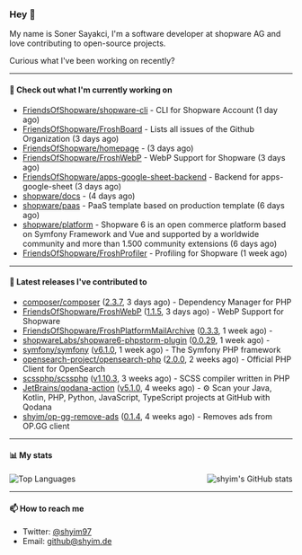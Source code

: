### Hey 👋

My name is Soner Sayakci, I'm a software developer at shopware AG and love contributing to open-source projects.

Curious what I've been working on recently?

---

#### 👷 Check out what I'm currently working on

- [FriendsOfShopware/shopware-cli](https://github.com/FriendsOfShopware/shopware-cli) - CLI for Shopware Account (1 day ago)
- [FriendsOfShopware/FroshBoard](https://github.com/FriendsOfShopware/FroshBoard) - Lists all issues of the Github Organization (3 days ago)
- [FriendsOfShopware/homepage](https://github.com/FriendsOfShopware/homepage) -  (3 days ago)
- [FriendsOfShopware/FroshWebP](https://github.com/FriendsOfShopware/FroshWebP) - WebP Support for Shopware (3 days ago)
- [FriendsOfShopware/apps-google-sheet-backend](https://github.com/FriendsOfShopware/apps-google-sheet-backend) - Backend for apps-google-sheet (3 days ago)
- [shopware/docs](https://github.com/shopware/docs) -  (4 days ago)
- [shopware/paas](https://github.com/shopware/paas) - PaaS template based on production template (6 days ago)
- [shopware/platform](https://github.com/shopware/platform) - Shopware 6 is an open commerce platform based on Symfony Framework and Vue and supported by a worldwide community and more than 1.500 community extensions (6 days ago)
- [FriendsOfShopware/FroshProfiler](https://github.com/FriendsOfShopware/FroshProfiler) - Profiling for Shopware (1 week ago)

---

#### 🔭 Latest releases I've contributed to

- [composer/composer](https://github.com/composer/composer) ([2.3.7](https://github.com/composer/composer/releases/tag/2.3.7), 3 days ago) - Dependency Manager for PHP
- [FriendsOfShopware/FroshWebP](https://github.com/FriendsOfShopware/FroshWebP) ([1.1.5](https://github.com/FriendsOfShopware/FroshWebP/releases/tag/1.1.5), 3 days ago) - WebP Support for Shopware
- [FriendsOfShopware/FroshPlatformMailArchive](https://github.com/FriendsOfShopware/FroshPlatformMailArchive) ([0.3.3](https://github.com/FriendsOfShopware/FroshPlatformMailArchive/releases/tag/0.3.3), 1 week ago) - 
- [shopwareLabs/shopware6-phpstorm-plugin](https://github.com/shopwareLabs/shopware6-phpstorm-plugin) ([0.0.29](https://github.com/shopwareLabs/shopware6-phpstorm-plugin/releases/tag/0.0.29), 1 week ago) - 
- [symfony/symfony](https://github.com/symfony/symfony) ([v6.1.0](https://github.com/symfony/symfony/releases/tag/v6.1.0), 1 week ago) - The Symfony PHP framework
- [opensearch-project/opensearch-php](https://github.com/opensearch-project/opensearch-php) ([2.0.0](https://github.com/opensearch-project/opensearch-php/releases/tag/2.0.0), 2 weeks ago) - Official PHP Client for OpenSearch
- [scssphp/scssphp](https://github.com/scssphp/scssphp) ([v1.10.3](https://github.com/scssphp/scssphp/releases/tag/v1.10.3), 3 weeks ago) - SCSS compiler written in PHP
- [JetBrains/qodana-action](https://github.com/JetBrains/qodana-action) ([v5.1.0](https://github.com/JetBrains/qodana-action/releases/tag/v5.1.0), 4 weeks ago) - ⚙️ Scan your Java, Kotlin, PHP, Python, JavaScript, TypeScript projects at GitHub with Qodana
- [shyim/op-gg-remove-ads](https://github.com/shyim/op-gg-remove-ads) ([0.1.4](https://github.com/shyim/op-gg-remove-ads/releases/tag/0.1.4), 4 weeks ago) - Removes ads from OP.GG client

---

#### 📊 My stats

<img align="right" alt="shyim's GitHub stats" src="https://github-readme-stats.vercel.app/api?username=shyim&count_private=1&show_icons=true&" />

![Top Languages](https://github-readme-stats.vercel.app/api/top-langs/?username=shyim)

---

#### 📫 How to reach me

- Twitter: [@shyim97](https://twitter.com/shyim97)
- Email: [github@shyim.de](mailto://github@shyim.de)

